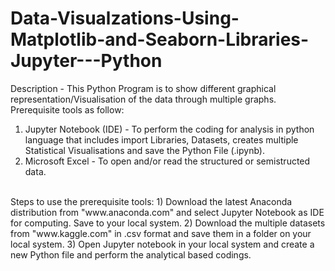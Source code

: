 # Data-Visualzations-Using-Matplotlib-and-Seaborn-Libraries-Jupyter---Python
Description - This Python Program is to show different graphical representation/Visualisation of the data through multiple graphs.
<br/>
Prerequisite tools as follow:
1) Jupyter Notebook (IDE) - To perform the coding for analysis in python language that includes import Libraries, Datasets, creates multiple Statistical Visualisations and save the Python File (.ipynb).
2) Microsoft Excel - To open and/or read the structured or semistructed data. 
<br/>
Steps to use the prerequisite tools:
1) Download the latest Anaconda distribution from "www.anaconda.com" and select Jupyter Notebook as IDE for computing. Save to your local system.
2) Download the multiple datasets from "www.kaggle.com" in .csv format and save them in a folder on your local system.
3) Open Jupyter notebook in your local system and create a new Python file and perform the analytical based codings.
